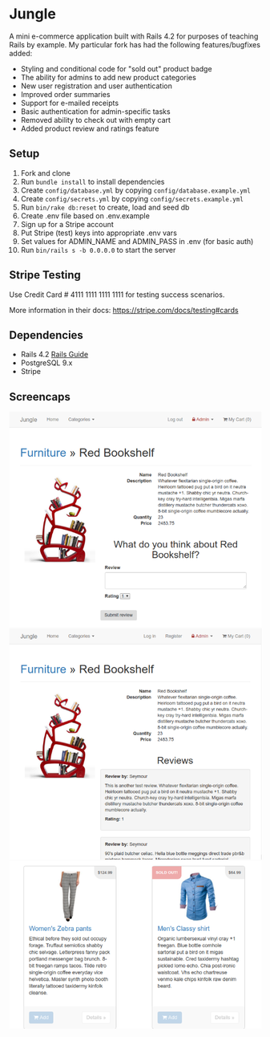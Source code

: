 # Jungle

A mini e-commerce application built with Rails 4.2 for purposes of teaching Rails by example. My particular fork has had the following features/bugfixes added:

- Styling and conditional code for "sold out" product badge
- The ability for admins to add new product categories
- New user registration and user authentication
- Improved order summaries
- Support for e-mailed receipts
- Basic authentication for admin-specific tasks
- Removed ability to check out with empty cart
- Added product review and ratings feature


## Setup

1. Fork and clone
2. Run `bundle install` to install dependencies
3. Create `config/database.yml` by copying `config/database.example.yml`
4. Create `config/secrets.yml` by copying `config/secrets.example.yml`
5. Run `bin/rake db:reset` to create, load and seed db
6. Create .env file based on .env.example
7. Sign up for a Stripe account
8. Put Stripe (test) keys into appropriate .env vars
9. Set values for ADMIN_NAME and ADMIN_PASS in .env (for basic auth)
10. Run `bin/rails s -b 0.0.0.0` to start the server

## Stripe Testing

Use Credit Card # 4111 1111 1111 1111 for testing success scenarios.

More information in their docs: <https://stripe.com/docs/testing#cards>

## Dependencies

* Rails 4.2 [Rails Guide](http://guides.rubyonrails.org/v4.2/)
* PostgreSQL 9.x
* Stripe

## Screencaps

!["Logged in view of product page"](https://github.com/vanastassiou/jungle-rails/blob/master/docs/logged-in.png)
!["Logged out view of product page.](https://github.com/vanastassiou/jungle-rails/blob/master/docs/logged-out.png)
!["Product dislay page with sold out badge."](https://github.com/vanastassiou/jungle-rails/blob/master/docs/soldout.png)
